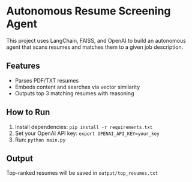 # Autonomous Resume Screening Agent

This project uses LangChain, FAISS, and OpenAI to build an autonomous agent that scans resumes
and matches them to a given job description.

## Features
- Parses PDF/TXT resumes
- Embeds content and searches via vector similarity
- Outputs top 3 matching resumes with reasoning

## How to Run
1. Install dependencies: `pip install -r requirements.txt`
2. Set your OpenAI API key: `export OPENAI_API_KEY=your_key`
3. Run: `python main.py`

## Output
Top-ranked resumes will be saved in `output/top_resumes.txt`